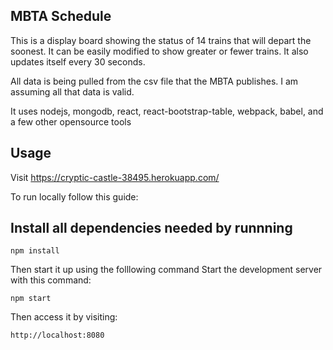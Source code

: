 MBTA Schedule
---

This is a display board showing the status of 14 trains that will depart the soonest.
It can be easily modified to show greater or fewer trains.
It also updates itself every 30 seconds.

All data is being pulled from the csv file that the MBTA publishes.  I am assuming all that data is valid.

It uses nodejs, mongodb, react, react-bootstrap-table, webpack, babel, and a few other opensource tools

Usage
---

Visit https://cryptic-castle-38495.herokuapp.com/


To run locally follow this guide:

Install all dependencies needed by runnning
---

```
npm install
```

Then start it up using the folllowing command
Start the development server with this command:
```
npm start
```

Then access it by visiting:
```
http://localhost:8080
```
